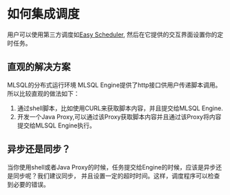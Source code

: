# 如何集成调度

用户可以使用第三方调度如[Easy Scheduler](https://analysys.github.io/easyscheduler_docs_cn/),
然后在它提供的交互界面设置你的定时任务。

## 直观的解决方案

MLSQL的分布式运行环境 MLSQL Engine提供了http接口供用户传递脚本调用。所以比较直观的做法如下：

1. 通过shell脚本，比如使用CURL来获取脚本内容，并且提交给MLSQL Engine.
2. 开发一个Java Proxy,可以通过该Proxy获取脚本内容并且通过该Proxy将内容提交给MLSQL Engine执行。

## 异步还是同步？

当你使用shell或者Java Proxy的时候，任务提交给Engine的时候，应该是异步还是同步呢？我们建议同步，
并且设置一定的超时时间。这样，调度程序可以检查到必要的错误。
